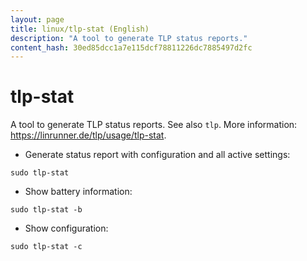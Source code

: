 ```yaml
---
layout: page
title: linux/tlp-stat (English)
description: "A tool to generate TLP status reports."
content_hash: 30ed85dcc1a7e115dcf78811226dc7885497d2fc
---
```

# tlp-stat

A tool to generate TLP status reports.
See also `tlp`.
More information: <https://linrunner.de/tlp/usage/tlp-stat>.

- Generate status report with configuration and all active settings:

`sudo tlp-stat`

- Show battery information:

`sudo tlp-stat -b`

- Show configuration:

`sudo tlp-stat -c`
